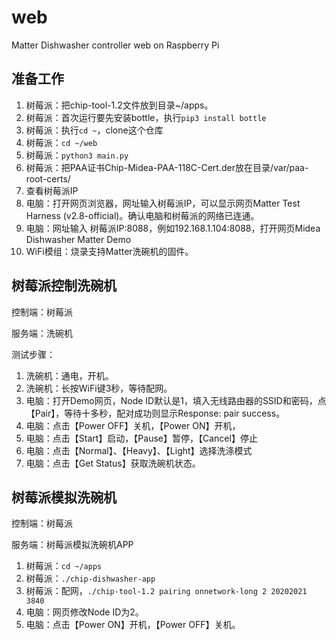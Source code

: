# web
Matter Dishwasher controller web on Raspberry Pi

## 准备工作

1. 树莓派：把chip-tool-1.2文件放到目录~/apps。
2. 树莓派：首次运行要先安装bottle，执行`pip3 install bottle`
3. 树莓派：执行`cd ~`，clone这个仓库
4. 树莓派：`cd ~/web`
5. 树莓派：`python3 main.py`
6. 树莓派：把PAA证书Chip-Midea-PAA-118C-Cert.der放在目录/var/paa-root-certs/
7. 查看树莓派IP
8. 电脑：打开网页浏览器，网址输入树莓派IP，可以显示网页Matter Test Harness (v2.8-official)。确认电脑和树莓派的网络已连通。
9. 电脑：网址输入 树莓派IP:8088，例如192.168.1.104:8088，打开网页Midea Dishwasher Matter Demo
10. WiFi模组：烧录支持Matter洗碗机的固件。



## 树莓派控制洗碗机

控制端：树莓派

服务端：洗碗机

测试步骤：

1. 洗碗机：通电，开机。
2. 洗碗机：长按WiFi键3秒，等待配网。
3. 电脑：打开Demo网页，Node ID默认是1，填入无线路由器的SSID和密码，点【Pair】，等待十多秒，配对成功则显示Response: pair success。
4. 电脑：点击【Power OFF】关机，【Power ON】开机，
5. 电脑：点击【Start】启动，【Pause】暂停，【Cancel】停止
6. 电脑：点击【Normal】、【Heavy】、【Light】选择洗涤模式
7. 电脑：点击【Get Status】获取洗碗机状态。



## 树莓派模拟洗碗机

控制端：树莓派

服务端：树莓派模拟洗碗机APP

1. 树莓派：`cd ~/apps`
2. 树莓派：`./chip-dishwasher-app`
3. 树莓派：配网，`./chip-tool-1.2 pairing onnetwork-long 2 20202021 3840`
4. 电脑：网页修改Node ID为2。
5. 电脑：点击【Power ON】开机，【Power OFF】关机。